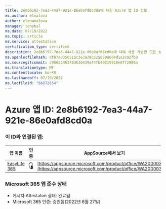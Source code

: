 ```yaml
---
title: 2e8b6192-7ea3-44a7-921e-86e0afd8cd0a에 대한 Azure 앱 ID 정보
ms.author: elmalova
author: elenamalova
manager: tonybal
ms.date: 07/19/2022
ms.topic: article
ms.service: attestation
certification_type: certified
description: 2e8b6192-7ea3-44a7-921e-86e0afd8cd0a에 대해 사용 가능한 모든 보안 및 규정 준수 정보입니다.
ms.openlocfilehash: dfb7a9350515c3e3a78c52586096d4d1a3c02fb9
ms.sourcegitcommit: c98623463f83636439af4fb49219918e87f2086a
ms.translationtype: MT
ms.contentlocale: ko-KR
ms.lasthandoff: 07/19/2022
ms.locfileid: "66872654"
---
```

# <a name="azure-app-id-2e8b6192-7ea3-44a7-921e-86e0afd8cd0a"></a>Azure 앱 ID: 2e8b6192-7ea3-44a7-921e-86e0afd8cd0a


### <a name="apps-associated-with-this-id"></a>이 ID와 연결된 앱:
| **앱 이름** | **인증** | **AppSource에서 보기** |
|--------------|---------------|-----------------------|
| [EasyLife 365](../forward/WA200003697.md) | <img alt="Certified application badge" src="../media/certified-badge.png" height="25" width="25" /> | [https://appsource.microsoft.com/product/office/WA200003697](https://appsource.microsoft.com/product/office/WA200003697) |

### <a name="microsoft-365-app-compliance-status"></a>Microsoft 365 앱 준수 상태
- 게시자 Attestaton 상태: 완료됨
- Microsoft 365 인증: 승인됨(2022년 6월 27일)
